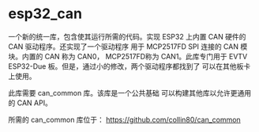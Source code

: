 esp32_can
==========

一个新的统一库，包含使其运行所需的代码。实现 ESP32 上内置 CAN 硬件的 CAN 驱动程序。还实现了一个驱动程序 用于 MCP2517FD SPI 连接的 CAN 模块。内置的 CAN 称为 CAN0， MCP2517FD称为 CAN1。此库专门用于 EVTV ESP32-Due 板。但是，通过小的修改，两个驱动程序都找到了 可以在其他板卡上使用。

此库需要 can_common 库。该库是一个公共基础 可以构建其他库以允许更通用的 CAN API。

所需的 can_common 库位于： https://github.com/collin80/can_common
